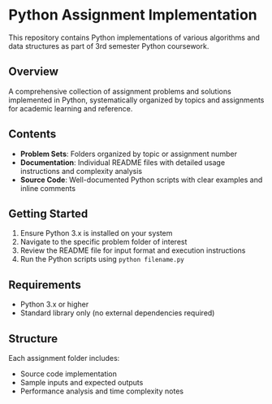 # Python Assignment Implementation

This repository contains Python implementations of various algorithms and data structures as part of 3rd semester Python coursework.

## Overview
A comprehensive collection of assignment problems and solutions implemented in Python, systematically organized by topics and assignments for academic learning and reference.

## Contents
- **Problem Sets**: Folders organized by topic or assignment number
- **Documentation**: Individual README files with detailed usage instructions and complexity analysis
- **Source Code**: Well-documented Python scripts with clear examples and inline comments

## Getting Started
1. Ensure Python 3.x is installed on your system
2. Navigate to the specific problem folder of interest
3. Review the README file for input format and execution instructions
4. Run the Python scripts using `python filename.py`

## Requirements
- Python 3.x or higher
- Standard library only (no external dependencies required)

## Structure
Each assignment folder includes:
- Source code implementation
- Sample inputs and expected outputs
- Performance analysis and time complexity notes